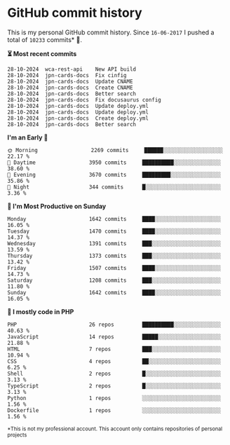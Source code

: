 # GitHub commit history
This is my personal GitHub commit history. Since <!--START_SECTION:first-commit-date-->`16-06-2017`<!--END_SECTION:first-commit-date--> I pushed a total of <!--START_SECTION:total-commit-count-->`10233`<!--END_SECTION:total-commit-count--> commits* 🎉.

<!--START_SECTION:most-recent-commits-->
**⏳ Most recent commits**
                                        
```text
28-10-2024  wca-rest-api    New API build
28-10-2024  jpn-cards-docs  Fix cinfig
28-10-2024  jpn-cards-docs  Update CNAME
28-10-2024  jpn-cards-docs  Create CNAME
28-10-2024  jpn-cards-docs  Better search
28-10-2024  jpn-cards-docs  Fix docusaurus config
28-10-2024  jpn-cards-docs  Update deploy.yml
28-10-2024  jpn-cards-docs  Update deploy.yml
28-10-2024  jpn-cards-docs  Create deploy.yml
28-10-2024  jpn-cards-docs  Better search
```
<!--END_SECTION:most-recent-commits-->  

<!--START_SECTION:commits-per-day-time-->
**I&#039;m an Early 🐤**

```text
🌞 Morning                 2269 commits     ██████░░░░░░░░░░░░░░░░░░░   22.17 %
🌆 Daytime                 3950 commits     ██████████░░░░░░░░░░░░░░░   38.60 %
🌃 Evening                 3670 commits     █████████░░░░░░░░░░░░░░░░   35.86 %
🌙 Night                   344 commits      █░░░░░░░░░░░░░░░░░░░░░░░░   3.36 %
```
<!--END_SECTION:commits-per-day-time-->  

<!--START_SECTION:commits-per-weekday-->
**📅 I&#039;m Most Productive on Sunday**

```text
Monday                    1642 commits     ████░░░░░░░░░░░░░░░░░░░░░   16.05 %
Tuesday                   1470 commits     ████░░░░░░░░░░░░░░░░░░░░░   14.37 %
Wednesday                 1391 commits     ███░░░░░░░░░░░░░░░░░░░░░░   13.59 %
Thursday                  1373 commits     ███░░░░░░░░░░░░░░░░░░░░░░   13.42 %
Friday                    1507 commits     ████░░░░░░░░░░░░░░░░░░░░░   14.73 %
Saturday                  1208 commits     ███░░░░░░░░░░░░░░░░░░░░░░   11.80 %
Sunday                    1642 commits     ████░░░░░░░░░░░░░░░░░░░░░   16.05 %
```
<!--END_SECTION:commits-per-weekday-->  

<!--START_SECTION:repos-per-language-->
**💬 I mostly code in PHP**

```text
PHP                       26 repos         ██████████░░░░░░░░░░░░░░░   40.63 %
JavaScript                14 repos         █████░░░░░░░░░░░░░░░░░░░░   21.88 %
HTML                      7 repos          ███░░░░░░░░░░░░░░░░░░░░░░   10.94 %
CSS                       4 repos          ██░░░░░░░░░░░░░░░░░░░░░░░   6.25 %
Shell                     2 repos          █░░░░░░░░░░░░░░░░░░░░░░░░   3.13 %
TypeScript                2 repos          █░░░░░░░░░░░░░░░░░░░░░░░░   3.13 %
Python                    1 repos          ░░░░░░░░░░░░░░░░░░░░░░░░░   1.56 %
Dockerfile                1 repos          ░░░░░░░░░░░░░░░░░░░░░░░░░   1.56 %
```
<!--END_SECTION:repos-per-language-->  

<sub>*This is not my professional account. This account only contains repositories of personal projects</sub>

